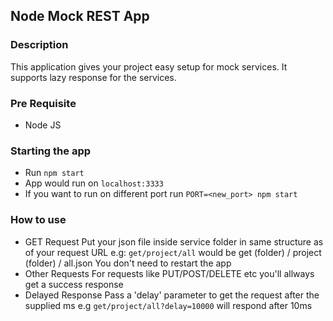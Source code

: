 ## Node Mock REST App

### Description
This application gives your project easy setup for mock services. It supports lazy response for the services.

### Pre Requisite
* Node JS

### Starting the app
* Run ``npm start``
* App would run on ``localhost:3333``
* If you want to run on different port run ``PORT=<new_port> npm start``

### How to use
* GET Request
Put your json file inside service folder in same structure as of your request URL
e.g: ``get/project/all`` would be get (folder) / project (folder) / all.json
You don't need to restart the app
* Other Requests
For requests like PUT/POST/DELETE etc you'll allways get a success response
* Delayed Response
Pass a 'delay' parameter to get the request after the supplied ms
e.g ``get/project/all?delay=10000`` will respond after 10ms